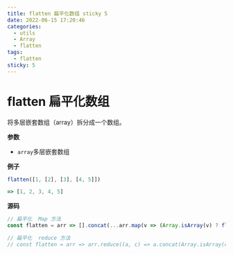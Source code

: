 ```yaml
---
title: flatten 扁平化数组 sticky 5
date: 2022-06-15 17:20:46
categories: 
  - utils
  - Array
  - flatten
tags: 
  - flatten
sticky: 5
---
```

# flatten 扁平化数组

将多层嵌套数组（array）拆分成一个数组。

**参数**

- `array`多层嵌套数组

**例子**

```js
flatten([1, [2], [3], [4, 5]])

=> [1, 2, 3, 4, 5]
```

**源码**

```js
// 扁平化  Map 方法
const flatten = arr => [].concat(...arr.map(v => (Array.isArray(v) ? flatten(v) : v)))

// 扁平化  reduce 方法
// const flatten = arr => arr.reduce((a, c) => a.concat(Array.isArray(c) ? flatten(c) : c), [])
```
